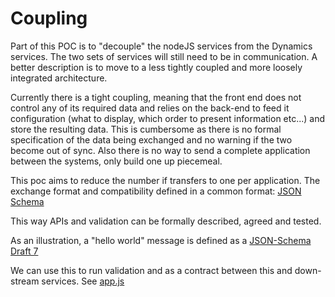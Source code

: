 # Coupling

Part of this POC is to "decouple" the nodeJS services from the
Dynamics services. The two sets of services will still need to be
in communication. A better description is to move to a less tightly
coupled and more loosely integrated architecture.

Currently there is a tight coupling, meaning that the front end
does not control any of its required data and relies on the
back-end to feed it configuration (what to display, which order to
present information etc...) and store the resulting data. This is
cumbersome as there is no formal specification of the data being
exchanged and no warning if the two become out of sync. Also there
is no way to send a complete application between the systems, only
build one up piecemeal.

This poc aims to reduce the number if transfers to one per
application. The exchange format and compatibility defined in a
common format: [JSON Schema](https://json-schema.org/)

This way APIs and validation can be formally described, agreed and
tested.

As an illustration, a "hello world" message is defined as a
[JSON-Schema Draft 7](../../data_transfer/src/hello.schema.json)

We can use this to run validation and as a contract between this
and down-stream services. See [app.js](data_transfer/src/app.js)
